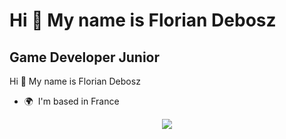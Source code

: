 Hi 👋 My name is Florian Debosz
===============================
Game Developer Junior
---------------------
Hi 👋 My name is Florian Debosz
* 🌍  I'm based in France


<div align="center">
  <a href="https://github.com/anuraghazra/github-readme-stats">
    <img align="center" src="https://github-readme-stats.vercel.app/api?username=FlorianDebosz&hide=stars,prs,issues,contribs&title_color=BF0603&bg_color=140F2D&text_color=EAEAEA&hide_border=true&locale=en&border_radius=7"/>
  </a>
</div>
